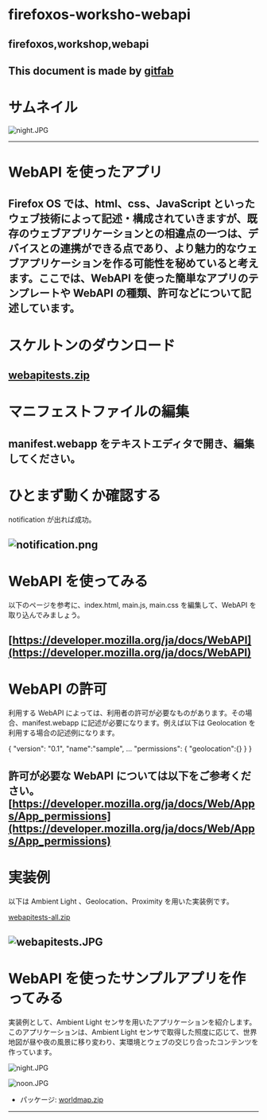 # firefoxos-worksho-webapi
## firefoxos,workshop,webapi
This document is made by [gitfab](http://gitfab.org)
---
# サムネイル
![night.JPG](https://raw.github.com/dadaa/firefoxos-worksho-webapi/master/gitfab/resources/night.JPG)

---
# WebAPI を使ったアプリ
Firefox OS では、html、css、JavaScript といったウェブ技術によって記述・構成されていきますが、既存のウェブアプリケーションとの相違点の一つは、デバイスとの連携ができる点であり、より魅力的なウェブアプリケーションを作る可能性を秘めていると考えます。ここでは、WebAPI を使った簡単なアプリのテンプレートや WebAPI の種類、許可などについて記述しています。
---
# スケルトンのダウンロード


[webapitests.zip](https://raw.github.com/dadaa/firefoxos-worksho-webapi/master/gitfab/resources/webapitests.zip)
---
# マニフェストファイルの編集
manifest.webapp をテキストエディタで開き、編集してください。
---
# ひとまず動くか確認する
notification が出れば成功。

![notification.png](https://raw.github.com/dadaa/firefoxos-worksho-webapi/master/gitfab/resources/notification.png)
---
# WebAPI を使ってみる
以下のページを参考に、index.html, main.js, main.css を編集して、WebAPI を取り込んでみましょう。

[https://developer.mozilla.org/ja/docs/WebAPI](https://developer.mozilla.org/ja/docs/WebAPI)
---
# WebAPI の許可
利用する WebAPI によっては、利用者の許可が必要なものがあります。その場合、manifest.webapp に記述が必要になります。例えば以下は Geolocation を利用する場合の記述例になります。

{ 
  "version": "0.1",
  "name":"sample",
...
  "permissions": {
    "geolocation":{}
  }
}


許可が必要な WebAPI については以下をご参考ください。
[https://developer.mozilla.org/ja/docs/Web/Apps/App_permissions](https://developer.mozilla.org/ja/docs/Web/Apps/App_permissions)
---
# 実装例
以下は Ambient Light 、Geolocation、Proximity を用いた実装例です。

[webapitests-all.zip](https://raw.github.com/dadaa/firefoxos-worksho-webapi/master/gitfab/resources/webapitests-all.zip)

![webapitests.JPG](https://raw.github.com/dadaa/firefoxos-worksho-webapi/master/gitfab/resources/webapitests.JPG)
---
# WebAPI を使ったサンプルアプリを作ってみる
実装例として、Ambient Light センサを用いたアプリケーションを紹介します。このアプリケーションは、Ambient Light センサで取得した照度に応じて、世界地図が昼や夜の風景に移り変わり、実環境とウェブの交じり合ったコンテンツを作っています。

![night.JPG](https://raw.github.com/dadaa/firefoxos-worksho-webapi/master/gitfab/resources/night.JPG)

![noon.JPG](https://raw.github.com/dadaa/firefoxos-worksho-webapi/master/gitfab/resources/noon.JPG)

* パッケージ: [worldmap.zip](https://raw.github.com/dadaa/firefoxos-worksho-webapi/master/gitfab/resources/worldmap.zip)
---
